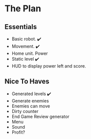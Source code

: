 # The Plan

## Essentials

* Basic robot. ✔️
* Movement. ✔️
* Home unit. Power
* Static level ✔️
* HUD to display power left and score.

## Nice To Haves

* Generated levels ✔️
* Generate enemies
* Enemies can move
* Dirty counter
* End Game Review generator
* Menu
* Sound
* Profit?